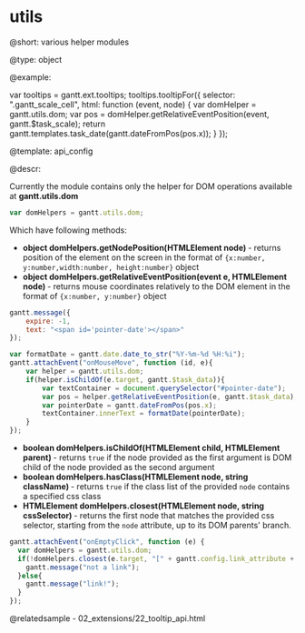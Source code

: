 utils
=============

@short:
	various helper modules

@type:
object

@example:

var tooltips = gantt.ext.tooltips;
tooltips.tooltipFor({
	selector: ".gantt_scale_cell",
	html: function (event, node) {
		var domHelper = gantt.utils.dom;
		var pos = domHelper.getRelativeEventPosition(event, gantt.$task_scale);
		return gantt.templates.task_date(gantt.dateFromPos(pos.x));
}
});

@template:	api_config


@descr:

Currently the module contains only the helper for DOM operations available at **gantt.utils.dom**


~~~js
var domHelpers = gantt.utils.dom;
~~~

Which have following methods:

- <b> object domHelpers.getNodePosition(HTMLElement node) </b> - returns position of the element on the screen in the format of `{x:number, y:number,width:number, height:number}` object
- <b> object domHelpers.getRelativeEventPosition(event e, HTMLElement node) </b> - returns mouse coordinates relatively to the DOM element in the format of `{x:number, y:number}` object

~~~js
gantt.message({
	expire: -1,
	text: "<span id='pointer-date'></span>"
});

var formatDate = gantt.date.date_to_str("%Y-%m-%d %H:%i");
gantt.attachEvent("onMouseMove", function (id, e){
	var helper = gantt.utils.dom;
	if(helper.isChildOf(e.target, gantt.$task_data)){
      	var textContainer = document.querySelector("#pointer-date");
		var pos = helper.getRelativeEventPosition(e, gantt.$task_data);
		var pointerDate = gantt.dateFromPos(pos.x);
		textContainer.innerText = formatDate(pointerDate);
    }
});
~~~

- <b> boolean domHelpers.isChildOf(HTMLElement child, HTMLElement parent) </b> - returns `true` if the node provided as the first argument is DOM child of the node provided as the second argument
- <b> boolean domHelpers.hasClass(HTMLElement node, string className) </b> - returns `true` if the class list of the provided `node` contains a specified css class 
- <b> HTMLElement domHelpers.closest(HTMLElement node, string cssSelector) </b> - returns the first node that matches the provided css selector, starting from the `node` attribute, up to its DOM parents' branch.

~~~js
gantt.attachEvent("onEmptyClick", function (e) {
  var domHelpers = gantt.utils.dom;
  if(!domHelpers.closest(e.target, "[" + gantt.config.link_attribute + "]")){
    gantt.message("not a link");
  }else{
    gantt.message("link!"); 
  }
});
~~~


@relatedsample
	- 02_extensions/22_tooltip_api.html